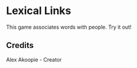 # Lexical Links

This game associates words with people. Try it out!

## Credits

Alex Akoopie - Creator
